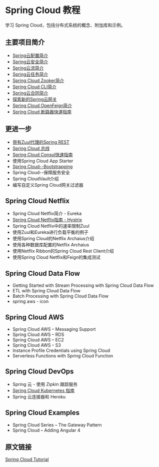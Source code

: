 # Spring Cloud 教程

学习 Spring Cloud，包括分布式系统的概念、附加库和示例。

## 主要项目简介

- [Spring云配置简介](/spring-cloud-config/spring-cloud-configuration_zh.md)
- [Spring云安全简介](/spring-cloud-security/spring-cloud-security_zh.md)
- [Spring云流简介](/spring-cloud-stream/spring-cloud-stream-rabbit/spring-cloud-stream_zh.md)
- [Spring云任务简介](/spring-cloud-task/spring-cloud-task_zh.md)
- [Spring Cloud Zooker简介](/spring-cloud-zookeeper/spring-cloud-zookeeper_zh.md)
- [Spring Cloud CLI简介](/spring-cloud-cli/spring-cloud-cli_zh.md)
- [Spring云合同简介](/spring-cloud-contract/spring-cloud-contract_zh.md)
- [探索新的Spring云网关](/spring-cloud-gateway/spring-cloud-gateway_zh.md)
- [Spring Cloud OpenFeign简介](/spring-cloud-openfeign/spring-cloud-openfeign_zh.md)
- [Spring Cloud 断路器快速指南](./spring-cloud-circuit-breaker/spring-cloud-circuit-breaker_zh.md)

## 更进一步

- [带有Zuul代理的Spring REST](/spring-cloud-zuul/spring-rest-with-zuul-proxy_zh.md)
- [Spring Cloud 总线](/spring-cloud-bus/spring-cloud-bus_zh.md)
- [Spring Cloud Consul快速指南](/spring-cloud-consul/spring-cloud-consul_zh.md)
- 使用Spring Cloud App Starter
- [Spring Cloud--Bootstrapping](/spring-cloud-bootstrap/spring-cloud-bootstrapping_zh.md)
- Spring Cloud--保障服务安全
- Spring CloudVault介绍
- 编写自定义Spring Cloud网关过滤器

## Spring Cloud Netflix

- Spring Cloud Netflix简介 - Eureka
- [Spring Cloud Netflix指南 - Hystrix](./spring-cloud-hystrix/spring-cloud-netflix-hystrix_zh.md)
- Spring Cloud Netflix中的速率限制Zuul
- 使用Zuul和Eureka进行负载平衡的例子
- 使用Spring Cloud的Netflix Archaius介绍
- 使用各种数据库配置的Netflix Archaius
- 使用Netflix Ribbon的Spring Cloud Rest Client介绍
- 使用Spring Cloud Netflix和Feign的集成测试

## Spring Cloud Data Flow

- Getting Started with Stream Processing with Spring Cloud Data Flow
- ETL with Spring Cloud Data Flow
- Batch Processing with Spring Cloud Data Flow
- spring aws - icon

## Spring Cloud AWS

- Spring Cloud AWS – Messaging Support
- Spring Cloud AWS – RDS
- Spring Cloud AWS – EC2
- Spring Cloud AWS – S3
- Instance Profile Credentials using Spring Cloud
- Serverless Functions with Spring Cloud Function

## Spring Cloud DevOps

- Spring 云 - 使用 Zipkin 跟踪服务
- [Spring Cloud Kubernetes 指南](/spring-cloud-kubernetes/spring-cloud-kubernetes_zh.md)
- Spring 云连接器和 Heroku

## Spring Cloud Examples

- Spring Cloud Series – The Gateway Pattern
- Spring Cloud – Adding Angular 4

## 原文链接

[Spring Cloud Tutorial](https://www.baeldung.com/spring-cloud-series)
